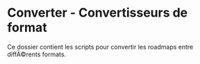 # Converter - Convertisseurs de format

Ce dossier contient les scripts pour convertir les roadmaps entre diffÃ©rents formats.

